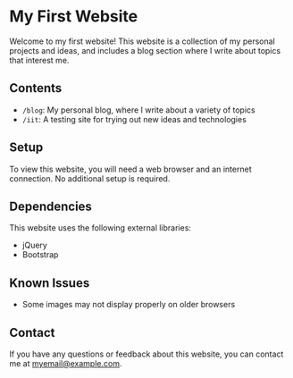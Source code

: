 # My First Website

Welcome to my first website! This website is a collection of my personal projects and ideas, and includes a blog section where I write about topics that interest me.

## Contents

- `/blog`: My personal blog, where I write about a variety of topics
- `/iit`: A testing site for trying out new ideas and technologies

## Setup

To view this website, you will need a web browser and an internet connection. No additional setup is required.

## Dependencies

This website uses the following external libraries:

- jQuery
- Bootstrap

## Known Issues

- Some images may not display properly on older browsers

## Contact

If you have any questions or feedback about this website, you can contact me at [myemail@example.com](mailto:myemail@example.com).
